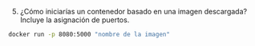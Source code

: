 5. ¿Cómo iniciarías un contenedor basado en una imagen descargada? Incluye la asignación de puertos.
``` bash
docker run -p 8080:5000 "nombre de la imagen"
```